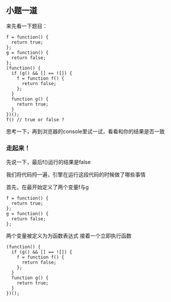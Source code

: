 ## 小题一道
来先看一下题目：   
```
f = function() {
  return true;
};
g = function() {
  return false;
};
(function() {
  if (g() && [] == ![]) {
    f = function f() {
      return false;
    };
  }
  function g() {
    return true;
  }
})();
f() // true or false ?
```

思考一下，再到浏览器的console里试一试，看看和你的结果是否一致   

### 走起来！

先说一下，最后f()运行的结果是false

我们将代码捋一遍，引擎在运行这段代码的时候做了哪些事情   

首先，在最开始定义了两个变量f与g

```
f = function() {
  return true;
};
g = function() {
  return false;
};
```
两个变量被定义为为函数表达式 
接着一个立即执行函数
```
(function() {
  if (g() && [] == ![]) {
    f = function f() {
      return false;
    };
  }
  function g() {
    return true;
  }
})();

```

